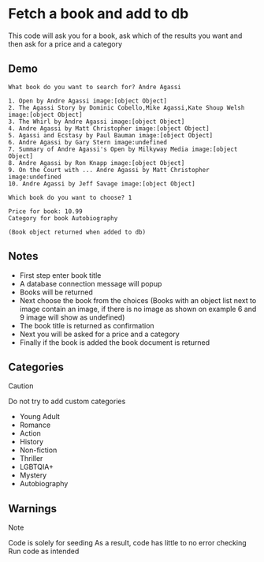 # Fetch a book and add to db

This code will ask you for a book, ask which of the results you want and then ask for a price and a category




## Demo

```
What book do you want to search for? Andre Agassi

1. Open by Andre Agassi image:[object Object]
2. The Agassi Story by Dominic Cobello,Mike Agassi,Kate Shoup Welsh image:[object Object]
3. The Whirl by Andre Agassi image:[object Object]
4. Andre Agassi by Matt Christopher image:[object Object]
5. Agassi and Ecstasy by Paul Bauman image:[object Object]
6. Andre Agassi by Gary Stern image:undefined
7. Summary of Andre Agassi's Open by Milkyway Media image:[object Object]
8. Andre Agassi by Ron Knapp image:[object Object]
9. On the Court with ... Andre Agassi by Matt Christopher image:undefined
10. Andre Agassi by Jeff Savage image:[object Object]

Which book do you want to choose? 1

Price for book: 10.99
Category for book Autobiography

(Book object returned when added to db)
```


## Notes

- First step enter book title
- A database connection message will popup
- Books will be returned
- Next choose the book from the choices (Books with an object list next to image contain an image, if there is no image as shown on example 6 and 9 image will show as undefined)
- The book title is returned as confirmation
- Next you will be asked for a price and a category
- Finally if the book is added the book document is returned

## Categories
>[!CAUTION]
>Do not try to add custom categories 

- Young Adult
- Romance
- Action
- History
- Non-fiction
- Thriller
- LGBTQIA+
- Mystery
- Autobiography


## Warnings

> [!NOTE]
> Code is solely for seeding
> As a result, code has little to no error checking
> Run code as intended